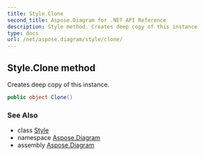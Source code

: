 ```yaml
---
title: Style.Clone
second_title: Aspose.Diagram for .NET API Reference
description: Style method. Creates deep copy of this instance
type: docs
url: /net/aspose.diagram/style/clone/
---
```

## Style.Clone method

Creates deep copy of this instance.

```csharp
public object Clone()
```

### See Also

* class [Style](../)
* namespace [Aspose.Diagram](../../style/)
* assembly [Aspose.Diagram](../../../)


